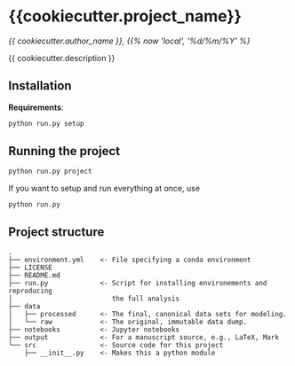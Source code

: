 # {{cookiecutter.project_name}}

*{{ cookiecutter.author_name }}, {{% now 'local', '%d/%m/%Y' %}*


{{ cookiecutter.description }}

## Installation

**Requirements**: 
```bash
python run.py setup
```

## Running the project

```bash
python run.py project
```

If you want to setup and run everything at once, use
```
python run.py 
```

## Project structure

```
.
├── environment.yml    <- File specifying a conda environment
├── LICENSE
├── README.md
├── run.py             <- Script for installing environements and reproducing 
│                         the full analysis
├── data
│   ├── processed      <- The final, canonical data sets for modeling.
│   └── raw            <- The original, immutable data dump.
├── notebooks          <- Jupyter notebooks
├── output             <- For a manuscript source, e.g., LaTeX, Mark
└── src                <- Source code for this project
    ├── __init__.py    <- Makes this a python module
```    
